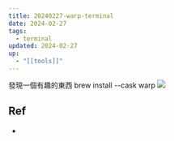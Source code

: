 ```yaml
---
title: 20240227-warp-terminal
date: 2024-02-27
tags:
  - terminal
updated: 2024-02-27
up:
  - "[[tools]]"
---
```

發現一個有趣的東西
brew install --cask warp
![](https://assets-global.website-files.com/64b6f3636f598299028e8577/65d5db665ae2b6b691e54ac6_modern-editing%402x.webp)
## Ref
- 
